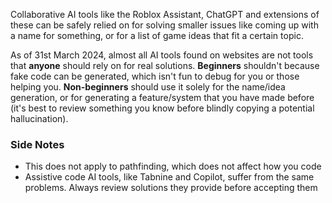 Collaborative AI tools like the Roblox Assistant, ChatGPT and extensions of these can be safely relied on for solving smaller issues like coming up with a name for something, or for a list of game ideas that fit a certain topic.

As of 31st March 2024, almost all AI tools found on websites are not tools that **anyone** should rely on for real solutions. **Beginners** shouldn't because fake code can be generated, which isn't fun to debug for you or those helping you. **Non-beginners** should use it solely for the name/idea generation, or for generating a feature/system that you have made before (it's best to review something you know before blindly copying a potential hallucination).
### Side Notes
- This does not apply to pathfinding, which does not affect how you code
- Assistive code AI tools, like Tabnine and Copilot, suffer from the same problems. Always review solutions they provide before accepting them